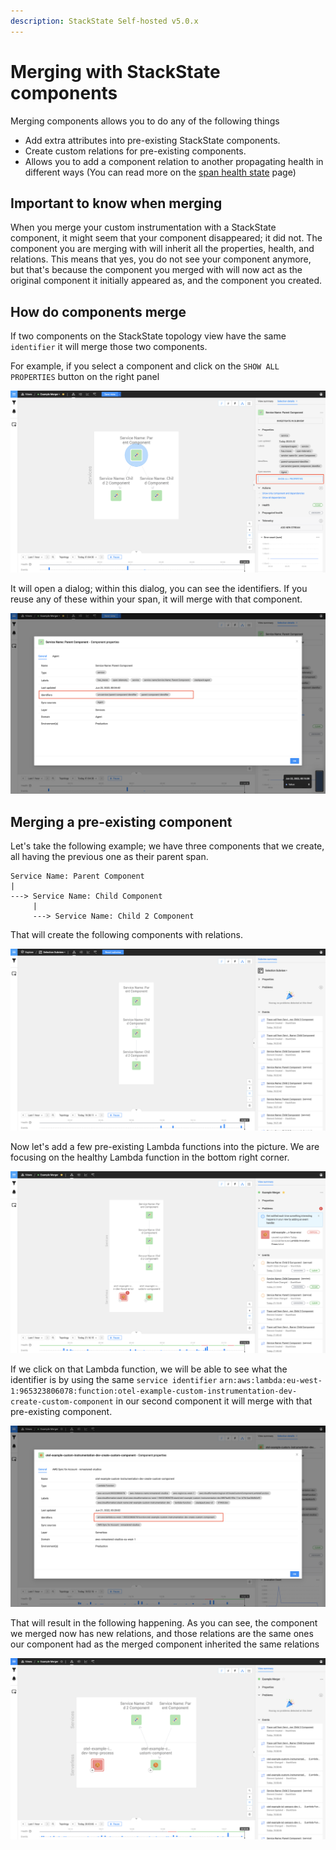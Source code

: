 ```yaml
---
description: StackState Self-hosted v5.0.x
---
```


# Merging with StackState components
Merging components allows you to do any of the following things
- Add extra attributes into pre-existing StackState components.
- Create custom relations for pre-existing components. 
- Allows you to add a component relation to another propagating health in different ways (You can read more on the [span health state](/configure/opentelemetry/manual-instrumentation/health.md) page)

## Important to know when merging
When you merge your custom instrumentation with a StackState component, it might seem that your component disappeared; it did not.
The component you are merging with will inherit all the properties, health, and relations. This means that
yes, you do not see your component anymore, but that's because the component you merged with will now act as the
original component it initially appeared as, and the component you created.

## How do components merge
If two components on the StackState topology view have the same `identifier` it will merge those two components.

For example, if you select a component and click on the `SHOW ALL PROPERTIES` button on the right panel

![service type](../../../.gitbook/assets/relation_example_a.png)

It will open a dialog; within this dialog, you can see the identifiers. If you reuse any of these within your span, it will merge with that component.

![service type](../../../.gitbook/assets/relation_example_b.png)


## Merging a pre-existing component

Let's take the following example; we have three components that we create, all having the previous one as their parent span.

```text
Service Name: Parent Component
|
---> Service Name: Child Component
     |
     ---> Service Name: Child 2 Component
```

That will create the following components with relations.

![service type](../../../.gitbook/assets/otel_traces_healthy_state_1_2_3_unmerged.png)

Now let's add a few pre-existing Lambda functions into the picture. We are focusing on the healthy Lambda function in the bottom right corner.

![service type](../../../.gitbook/assets/otel_traces_pre_merge.png)

If we click on that Lambda function, we will be able to see what the identifier is by using
the same `service identifier` `arn:aws:lambda:eu-west-1:965323806078:function:otel-example-custom-instrumentation-dev-create-custom-component` in our second component it will merge with that pre-existing component.

![service type](../../../.gitbook/assets/otel_traces_merge_with_healthy.png)

That will result in the following happening. As you can see, the component we merged now has new relations, and those relations
are the same ones our component had as the merged component inherited the same relations

![service type](../../../.gitbook/assets/otel_traces_merge_with_healthy_complete.png)
